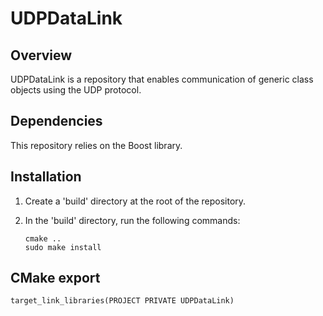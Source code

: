 # UDPDataLink

## Overview

UDPDataLink is a repository that enables communication of generic class objects using the UDP protocol.

## Dependencies

This repository relies on the Boost library.

## Installation 

1. Create a 'build' directory at the root of the repository.

2. In the 'build' directory, run the following commands:

   ```shell
   cmake ..
   sudo make install

## CMake export

  ```shell
  target_link_libraries(PROJECT PRIVATE UDPDataLink)

